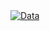   <a href="https://github.com/pradeepsimba/files" target="_blank">
    <img src="https://img.shields.io/badge/Data%20files%20repo-0A66C2?style=for-the-badge&logo=GitHub&logoColor=white" alt="Data" />
  </a>
